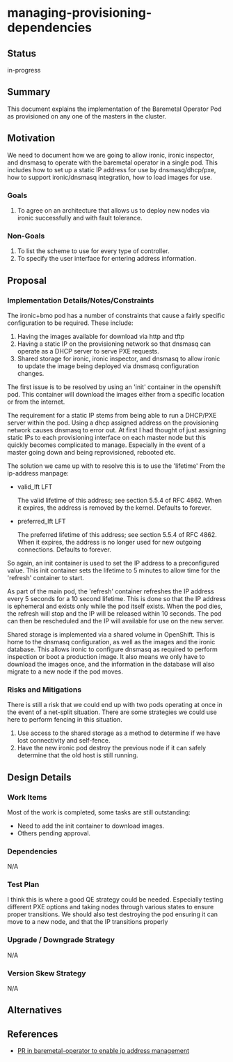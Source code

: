 <!--
 This work is licensed under a Creative Commons Attribution 3.0
 Unported License.

 http://creativecommons.org/licenses/by/3.0/legalcode
-->

# managing-provisioning-dependencies

## Status

in-progress

## Summary

This document explains the implementation of the Baremetal Operator Pod
as provisioned on any one of the masters in the cluster.

## Motivation

We need to document how we are going to allow ironic, ironic inspector,
and dnsmasq to operate with the baremetal operator in a single pod.
This includes how to set up a static IP address for use by dnsmasq/dhcp/pxe,
how to support ironic/dnsmasq integration, how to load images for use.

### Goals

1. To agree on an architecture that allows us to deploy new nodes
   via ironic successfully and with fault tolerance.

### Non-Goals

1. To list the scheme to use for every type of controller.
2. To specify the user interface for entering address information.

## Proposal

### Implementation Details/Notes/Constraints

The ironic+bmo pod has a number of constraints that cause a fairly
specific configuration to be required.  These include:

1. Having the images available for download via http and tftp
2. Having a static IP on the provisioning network so that dnsmasq
   can operate as a DHCP server to serve PXE requests.
3. Shared storage for ironic, ironic inspector, and dnsmasq to allow
   ironic to update the image being deployed via dnsmasq configuration
   changes.

The first issue is to be resolved by using an 'init' container in the
openshift pod.  This container will download the images either from a
specific location or from the internet.

The requirement for a static IP stems from being able to run a DHCP/PXE
server within the pod.  Using a dhcp assigned address on the provisioning
network causes dnsmasq to error out.  At first I had thought of just
assigning static IPs to each provisioning interface on each master node
but this quickly becomes complicated to manage.  Especially in the event
of a master going down and being reprovisioned, rebooted etc.

The solution we came up with to resolve this is to use the 'lifetime'
From the ip-address manpage:

- valid_lft LFT

  The valid lifetime of this address; see section 5.5.4 of RFC
  4862. When it expires, the address is removed by the kernel.
  Defaults to forever.

- preferred_lft LFT

  The preferred lifetime of this address; see section 5.5.4 of RFC
  4862. When it expires, the address is no longer used for new outgoing
  connections. Defaults to forever.

So again, an init container is used to set the IP address to a
preconfigured value.  This init container sets the lifetime to 5 minutes
to allow time for the 'refresh' container to start.

As part of the main pod, the 'refresh' container refreshes the IP address
every 5 seconds for a 10 second lifetime.  This is done so that the
IP address is ephemeral and exists only while the pod itself exists.
When the pod dies, the refresh will stop and the IP will be released
within 10 seconds.  The pod can then be rescheduled and the IP will
available for use on the new server.

Shared storage is implemented via a shared volume in OpenShift.  This is
home to the dnsmasq configuration, as well as the images and the ironic
database.  This allows ironic to configure dnsmasq as required to perform
inspection or boot a production image.  It also means we only have to
download the images once, and the information in the database will also
migrate to a new node if the pod moves.

### Risks and Mitigations

There is still a risk that we could end up with two pods operating at
once in the event of a net-split situation.  There are some strategies
we could use here to perform fencing in this situation.

1. Use access to the shared storage as a method to determine if we
   have lost connectivity and self-fence.
2. Have the new ironic pod destroy the previous node if it can safely
   determine that the old host is still running.

## Design Details

### Work Items

Most of the work is completed, some tasks are still outstanding:

- Need to add the init container to download images.
- Others pending approval.

### Dependencies

N/A

### Test Plan

I think this is where a good QE strategy could be needed.  Especially
testing different PXE options and taking nodes through various states
to ensure proper transitions.  We should also test destroying the
pod ensuring it can move to a new node, and that the IP transitions
properly

### Upgrade / Downgrade Strategy

N/A

### Version Skew Strategy

N/A

## Alternatives

## References

- [PR in baremetal-operator to enable ip address management](https://github.com/metal3-io/baremetal-operator/pull/212)
